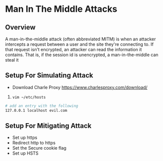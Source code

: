 # Man In The Middle Attacks

## Overview
A man-in-the-middle attack (often abbreviated MITM) is when an attacker intercepts a request between a user and the site they're connecting to. If that request isn't encrypted, an attacker can read the information it contains. That is, if the session id is unencrypted, a man-in-the-middle can steal it


## Setup For Simulating Attack
- Download Charle Proxy
https://www.charlesproxy.com/download/

1. `vim ~/etc/hosts`
```bash
# add an entry with the following
127.0.0.1 localhost evil.com
```

## Setup For Mitigating Attack
- Set up https
- Redirect http to https
- Set the Secure cookie flag
- Set up HSTS